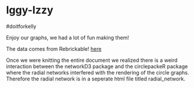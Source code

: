 # Iggy-Izzy
#doitforkelly

Enjoy our graphs, we had a lot of fun making them! 

The data comes from Rebrickable! [here](https://rebrickable.com/)

Once we were knitting the entire document we realized there is a weird interaction between the networkD3 package and the circlepackeR package where the radial networks interfered with the rendering of the circle graphs. Therefore the radial network is in a seperate html file titled radial_network.    

